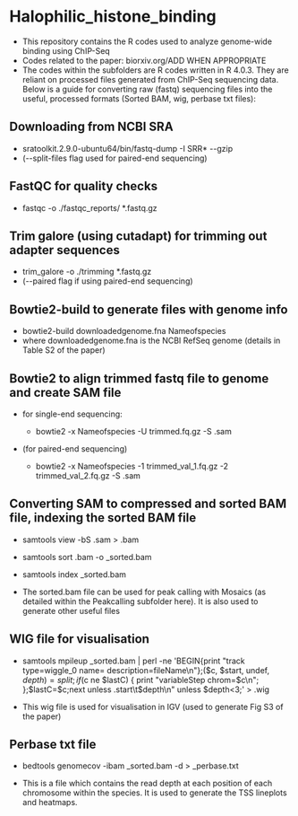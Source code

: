 # Halophilic_histone_binding
* This repository contains the R codes used to analyze genome-wide binding using ChIP-Seq
* Codes related to the paper: biorxiv.org/ADD WHEN APPROPRIATE
* The codes within the subfolders are R codes written in R 4.0.3. They are reliant on processed files generated from ChIP-Seq sequencing data. Below is a guide for converting raw (fastq) sequencing files into the useful, processed formats (Sorted BAM, wig, perbase txt files):

## Downloading from NCBI SRA

* sratoolkit.2.9.0-ubuntu64/bin/fastq-dump -I  SRR* --gzip
* (--split-files flag used for paired-end sequencing)


## FastQC for quality checks

* fastqc -o ./fastqc_reports/ *.fastq.gz


## Trim galore (using cutadapt) for trimming out adapter sequences

* trim_galore -o ./trimming *.fastq.gz
* (--paired flag if using paired-end sequencing)


## Bowtie2-build to generate files with genome info

* bowtie2-build downloadedgenome.fna Nameofspecies
* where downloadedgenome.fna is the NCBI RefSeq genome (details in Table S2 of the paper)


## Bowtie2 to align trimmed fastq file to genome and create SAM file 
* for single-end sequencing:

  * bowtie2 -x Nameofspecies -U trimmed.fq.gz -S .sam

* (for paired-end sequencing)

  * bowtie2 -x Nameofspecies -1 trimmed_val_1.fq.gz -2 trimmed_val_2.fq.gz -S .sam


## Converting SAM to compressed and sorted BAM file, indexing the sorted BAM file

* samtools view -bS .sam > .bam

* samtools sort .bam -o _sorted.bam

* samtools index _sorted.bam

* The sorted.bam file can be used for peak calling with Mosaics (as detailed within the Peakcalling subfolder here). It is also used to generate other useful files


## WIG file for visualisation

* samtools mpileup _sorted.bam | perl -ne 'BEGIN{print "track type=wiggle_0 name= description=fileName\n"};($c, $start, undef, $depth) = split; if ($c ne $lastC) { print "variableStep chrom=$c\n"; };$lastC=$c;next unless $. % 10 ==0;print "$start\t$depth\n" unless $depth<3;'  > .wig

* This wig file is used for visualisation in IGV (used to generate Fig S3 of the paper)


## Perbase txt file

* bedtools genomecov -ibam _sorted.bam -d > _perbase.txt

* This is a file which contains the read depth at each position of each chromosome within the species. It is used to generate the TSS lineplots and heatmaps.
